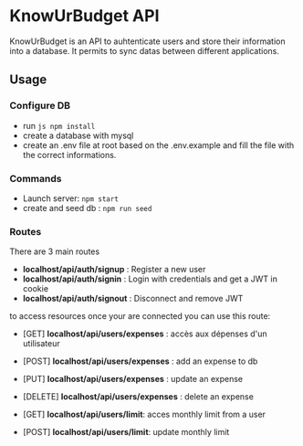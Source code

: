 # KnowUrBudget API
KnowUrBudget is an API to auhtenticate users and store their information into a database. It permits to sync datas between different applications.

## Usage
### Configure DB
- run ```js npm install ```
- create a database with mysql
- create an .env file at root based on the .env.example and fill the file with the correct informations.

### Commands
- Launch server: ``` npm start ```
- create and seed db : ``` npm run seed ```

### Routes
There are 3 main routes

- **localhost/api/auth/signup** : Register a new user
- **localhost/api/auth/signin** : Login with credentials and get a JWT in cookie
- **localhost/api/auth/signout** : Disconnect and remove JWT

to access resources once your are connected you can use this route:

- [GET] **localhost/api/users/expenses** : accès aux dépenses d'un utilisateur
- [POST] **localhost/api/users/expenses** : add an expense to db
- [PUT] **localhost/api/users/expenses** : update an expense 
- [DELETE] **localhost/api/users/expenses** : delete an expense 


- [GET] **localhost/api/users/limit**: acces monthly limit from a user
- [POST] **localhost/api/users/limit**: update monthly limit

